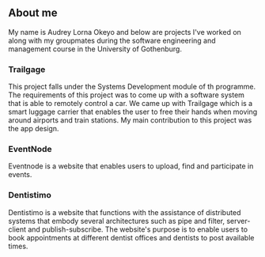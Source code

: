 ## About me

My name is Audrey Lorna Okeyo and below are projects I've worked on along with my groupmates during the software engineering and management course in the University of Gothenburg.

### Trailgage

This project falls under the Systems Development module of th programme. The requirements of this project was to come up with a software system that is able to remotely control a car. We came up with Trailgage which is a smart luggage carrier that enables the user to free their hands when moving around airports and train stations. My main contribution to this project was the app design.


### EventNode

Eventnode is a website that enables users to upload, find and participate in events.


### Dentistimo

Dentistimo is a website that functions with the assistance of distributed systems that embody several architectures such as pipe and filter, server-client and publish-subscribe. The website's purpose is to enable users to book appointments at different dentist offices  and dentists to post available times.
